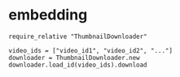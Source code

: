 # embedding
    require_relative "ThumbnailDownloader"
    
    video_ids = ["video_id1", "video_id2", "..."]
    downloader = ThumbnailDownloader.new
    downloader.load_id(video_ids).download
